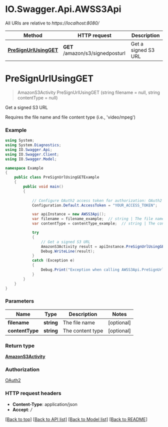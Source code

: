 # IO.Swagger.Api.AWSS3Api

All URIs are relative to *https://localhost:8080/*

Method | HTTP request | Description
------------- | ------------- | -------------
[**PreSignUrlUsingGET**](AWSS3Api.md#presignurlusingget) | **GET** /amazon/s3/signedposturl | Get a signed S3 URL


<a name="presignurlusingget"></a>
# **PreSignUrlUsingGET**
> AmazonS3Activity PreSignUrlUsingGET (string filename = null, string contentType = null)

Get a signed S3 URL

Requires the file name and file content type (i.e., 'video/mpeg')

### Example
```csharp
using System;
using System.Diagnostics;
using IO.Swagger.Api;
using IO.Swagger.Client;
using IO.Swagger.Model;

namespace Example
{
    public class PreSignUrlUsingGETExample
    {
        public void main()
        {
            
            // Configure OAuth2 access token for authorization: OAuth2
            Configuration.Default.AccessToken = "YOUR_ACCESS_TOKEN";

            var apiInstance = new AWSS3Api();
            var filename = filename_example;  // string | The file name (optional) 
            var contentType = contentType_example;  // string | The content type (optional) 

            try
            {
                // Get a signed S3 URL
                AmazonS3Activity result = apiInstance.PreSignUrlUsingGET(filename, contentType);
                Debug.WriteLine(result);
            }
            catch (Exception e)
            {
                Debug.Print("Exception when calling AWSS3Api.PreSignUrlUsingGET: " + e.Message );
            }
        }
    }
}
```

### Parameters

Name | Type | Description  | Notes
------------- | ------------- | ------------- | -------------
 **filename** | **string**| The file name | [optional] 
 **contentType** | **string**| The content type | [optional] 

### Return type

[**AmazonS3Activity**](AmazonS3Activity.md)

### Authorization

[OAuth2](../README.md#OAuth2)

### HTTP request headers

 - **Content-Type**: application/json
 - **Accept**: */*

[[Back to top]](#) [[Back to API list]](../README.md#documentation-for-api-endpoints) [[Back to Model list]](../README.md#documentation-for-models) [[Back to README]](../README.md)

